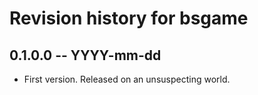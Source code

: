 # Revision history for bsgame

## 0.1.0.0 -- YYYY-mm-dd

* First version. Released on an unsuspecting world.
